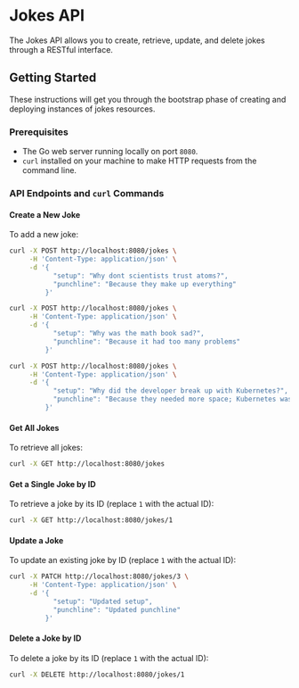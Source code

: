 # Jokes API

The Jokes API allows you to create, retrieve, update, and delete jokes through a RESTful interface.

## Getting Started

These instructions will get you through the bootstrap phase of creating and deploying instances of jokes resources.

### Prerequisites

- The Go web server running locally on port `8080`.
- `curl` installed on your machine to make HTTP requests from the command line.

### API Endpoints and `curl` Commands

#### Create a New Joke

To add a new joke:

```bash
curl -X POST http://localhost:8080/jokes \
     -H 'Content-Type: application/json' \
     -d '{ 
           "setup": "Why dont scientists trust atoms?",
           "punchline": "Because they make up everything"
         }'
```
```bash
curl -X POST http://localhost:8080/jokes \
     -H 'Content-Type: application/json' \
     -d '{ 
           "setup": "Why was the math book sad?",
           "punchline": "Because it had too many problems"
         }'
```
```bash
curl -X POST http://localhost:8080/jokes \
     -H 'Content-Type: application/json' \
     -d '{ 
           "setup": "Why did the developer break up with Kubernetes?",
           "punchline": "Because they needed more space; Kubernetes was always hogging the cluster"
         }'
```

#### Get All Jokes

To retrieve all jokes:

```bash
curl -X GET http://localhost:8080/jokes
```

#### Get a Single Joke by ID

To retrieve a joke by its ID (replace `1` with the actual ID):

```bash
curl -X GET http://localhost:8080/jokes/1
```

#### Update a Joke

To update an existing joke by ID (replace `1` with the actual ID):

```bash
curl -X PATCH http://localhost:8080/jokes/3 \
     -H 'Content-Type: application/json' \
     -d '{
           "setup": "Updated setup",
           "punchline": "Updated punchline"
         }'
```

#### Delete a Joke by ID

To delete a joke by its ID (replace `1` with the actual ID):

```bash
curl -X DELETE http://localhost:8080/jokes/1
```